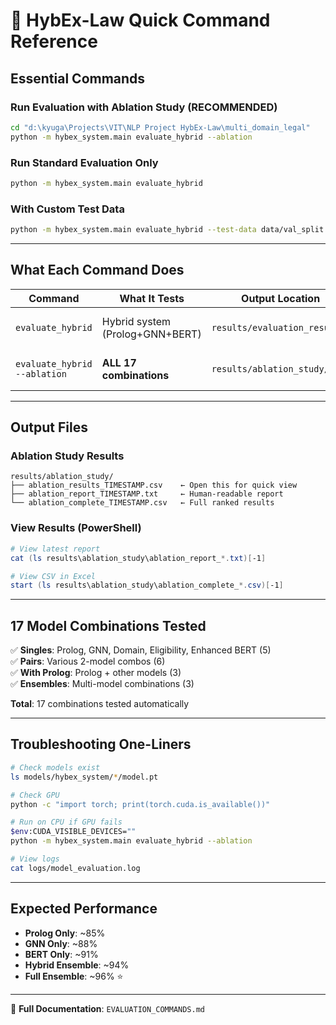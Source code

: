 # 🚀 HybEx-Law Quick Command Reference

## Essential Commands

### **Run Evaluation with Ablation Study** (RECOMMENDED)
```bash
cd "d:\kyuga\Projects\VIT\NLP Project HybEx-Law\multi_domain_legal"
python -m hybex_system.main evaluate_hybrid --ablation
```

### **Run Standard Evaluation Only**
```bash
python -m hybex_system.main evaluate_hybrid
```

### **With Custom Test Data**
```bash
python -m hybex_system.main evaluate_hybrid --test-data data/val_split.json --ablation
```

---

## What Each Command Does

| Command | What It Tests | Output Location | Time |
|---------|--------------|-----------------|------|
| `evaluate_hybrid` | Hybrid system (Prolog+GNN+BERT) | `results/evaluation_results/` | ~5-10 min |
| `evaluate_hybrid --ablation` | **ALL 17 combinations** | `results/ablation_study/` | ~30-60 min |

---

## Output Files

### Ablation Study Results
```
results/ablation_study/
├── ablation_results_TIMESTAMP.csv    ← Open this for quick view
├── ablation_report_TIMESTAMP.txt     ← Human-readable report
└── ablation_complete_TIMESTAMP.csv   ← Full ranked results
```

### View Results (PowerShell)
```powershell
# View latest report
cat (ls results\ablation_study\ablation_report_*.txt)[-1]

# View CSV in Excel
start (ls results\ablation_study\ablation_complete_*.csv)[-1]
```

---

## 17 Model Combinations Tested

✅ **Singles**: Prolog, GNN, Domain, Eligibility, Enhanced BERT (5)  
✅ **Pairs**: Various 2-model combos (6)  
✅ **With Prolog**: Prolog + other models (3)  
✅ **Ensembles**: Multi-model combinations (3)  

**Total**: 17 combinations tested automatically

---

## Troubleshooting One-Liners

```bash
# Check models exist
ls models/hybex_system/*/model.pt

# Check GPU
python -c "import torch; print(torch.cuda.is_available())"

# Run on CPU if GPU fails
$env:CUDA_VISIBLE_DEVICES=""
python -m hybex_system.main evaluate_hybrid --ablation

# View logs
cat logs/model_evaluation.log
```

---

## Expected Performance

- **Prolog Only**: ~85%
- **GNN Only**: ~88%
- **BERT Only**: ~91%
- **Hybrid Ensemble**: ~94%
- **Full Ensemble**: ~96% ⭐

---

📖 **Full Documentation**: `EVALUATION_COMMANDS.md`
